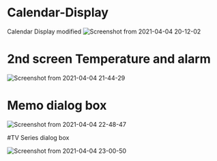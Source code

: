 # Calendar-Display

Calendar Display modified
![Screenshot from 2021-04-04 20-12-02](https://user-images.githubusercontent.com/60012955/113525415-c77bd280-9582-11eb-97f2-1dd08793a16c.png)



# 2nd screen Temperature and alarm

![Screenshot from 2021-04-04 21-44-29](https://user-images.githubusercontent.com/57550046/113528985-3875b700-9590-11eb-9dda-bd8501ccb3a6.png)

# Memo dialog box

![Screenshot from 2021-04-04 22-48-47](https://user-images.githubusercontent.com/60012955/113532037-68c15380-9598-11eb-94df-805d85707afe.png)

#TV Series dialog box

![Screenshot from 2021-04-04 23-00-50](https://user-images.githubusercontent.com/60012955/113532594-bee2c680-9599-11eb-8f26-07fc4c550998.png)

